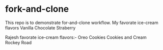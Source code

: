# fork-and-clone
This repo is to demonstrate for-and-clone workflow.
My favorate ice-cream flavors
Vanilla
Chocolate
Straberry

Rajesh favorate ice-cream flavors:-
Oreo Cookies
Cookies and Cream
Rockey Road